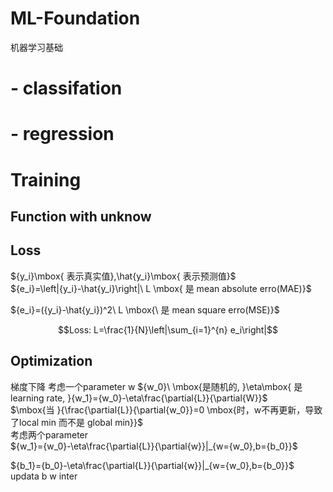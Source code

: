 # ML-Foundation
机器学习基础

# - classifation
# - regression
# Training
## Function with unknow

## Loss
${y_i}\mbox{ 表示真实值},\hat{y_i}\mbox{ 表示预测值}$  
${e_i}=\left|{y_i}-\hat{y_i}\right|\ L \mbox{ 是 mean absolute erro(MAE)}$

${e_i}=({y_i}-\hat{y_i})^2\ L \mbox{\ 是 mean square erro(MSE)}$

$$Loss: L=\frac{1}{N}\left|\sum_{i=1}^{n} e_i\right|$$
## Optimization
梯度下降  考虑一个parameter w
${w_0}\ \mbox{是随机的, }\eta\mbox{ 是learning rate, }{w_1}={w_0}-\eta\frac{\partial{L}}{\partial{W}}$  
$\mbox{当 }{\frac{\partial{L}}{\partial{w_0}}=0 \mbox{时，w不再更新，导致了local min 而不是 global min}}$  
考虑两个parameter  
${w_1}={w_0}-\eta\frac{\partial{L}}{\partial{w}}|_{w={w_0},b={b_0}}$  

${b_1}={b_0}-\eta\frac{\partial{L}}{\partial{w}}|_{w={w_0},b={b_0}}$  
updata b w inter
